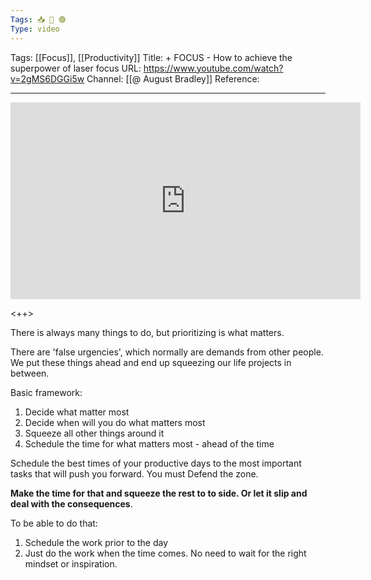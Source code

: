 ```yaml
---
Tags: 📥 🎥 🟢
Type: video
---
```


Tags: [[Focus]], [[Productivity]]
Title: + FOCUS - How to achieve the superpower of laser focus
URL: https://www.youtube.com/watch?v=2gMS6DGGi5w
Channel: [[@ August Bradley]]
Reference: 

---

<center>
	<iframe width="560" height="315" src="https://www.youtube.com/embed/2gMS6DGGi5w" frameborder="0" allow="accelerometer; autoplay; encrypted-media; gyroscope; picture-in-picture" allow-fullscreen></iframe>
</center>

<++>

There is always many things to do, but prioritizing is what matters.

There are 'false urgencies', which normally are demands from other people. We put these things ahead and end up squeezing our life projects in between.

Basic framework:

1. Decide what matter most
2. Decide when will you do what matters most
3. Squeeze all other things around it
4. Schedule the time for what matters most - ahead of the time

Schedule the best times of your productive days to the most important tasks that will push you forward. You must Defend the zone.

**Make the time for that and squeeze the rest to to side. Or let it slip and deal with the consequences**.

To be able to do that:

1. Schedule the work prior to the day
2. Just do the work when the time comes. No need to wait for the right mindset or inspiration.